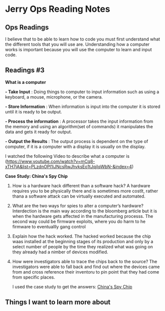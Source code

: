 # Jerry Ops Reading Notes

## Ops Readings 

I believe that to be able to learn how to code you must first understand what the different tools that you will use are. Understanding how a computer works is important because you will use the computer to learn and input code. 

## Readings #3

**What is a computer** 

**- Take Input**
: Doing things to computer to input information such as using a keyboard, a mouse, microphone, or the camera.

**- Store Information**
: When information is input into the computer it is stored until it is ready to be output.

**- Process the information**
: A processor takes the input information from the memory and using an algorithm(set of commands) it manipulates the data and gets it ready for output.

**- Output the Results**
: The output process is dependent on the type of computer, if it is a computer with a display it is usually on the display.

I watched the following Video to describe what a computer is (https://www.youtube.com/watch?v=mCq8-xTH7jA&list=PLzdnOPI1iJNcsRwJhvksEo1tJqjIqWbN-&index=4) 


**Case Study: China's Spy Chip**

1. How is a hardware hack different than a software hack?
   A hardware requires you to be physically there and is sometimes more costlt, rather thana a software attack can be virtually executed and automated.
   
2. What are the two ways for spies to alter a computer’s hardware?
   Interdection is the main way according to the bloomberg article but  it is when the hardware gets affected in the manufacturing processs. The second way could be firmware exploits, where you do harm to he firmware to eventuallly gang control
   
3. Explain how the hack worked.
   The hacked worked because the chip waas installed at the beginning stages of its production and only by a select number of people by the time they realized what was going on they already had a nimber of devices modified.
4. How were investigators able to trace the chips back to the source?
   The investigators were able to fall back and find out where the devices came from and cross reference their inventoru to pin point that they had come from specific places.

   I used the case study to get the answers: [China's Spy Chip](https://web.archive.org/web/20190330085155/https://www.bloomberg.com/news/features/2018-10-04/the-big-hack-how-china-used-a-tiny-chip-to-infiltrate-america-s-top-companies) 

## Things I want to learn more about 





   
